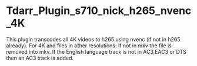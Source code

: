 # Tdarr_Plugin_s710_nick_h265_nvenc_4K
This plugin transcodes all 4K videos to h265 using nvenc (if not in h265 already). For 4K and files in other resolutions: If not in mkv the file is remuxed into mkv. If the English language track is not in AC3,EAC3 or DTS then an AC3 track is added.

